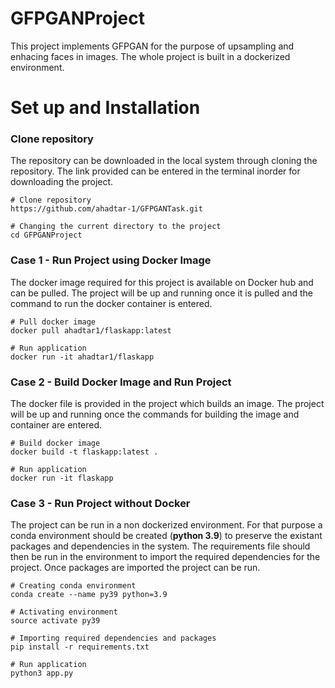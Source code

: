 # GFPGANProject

This project implements GFPGAN for the purpose of upsampling and enhacing faces in images. The whole project is built in a dockerized environment.

# Set up and Installation
### Clone repository

The repository can be downloaded in the local system through cloning the repository. The link provided can be entered in the terminal inorder for downloading the project.

```
# Clone repository
https://github.com/ahadtar-1/GFPGANTask.git

# Changing the current directory to the project
cd GFPGANProject
```

### Case 1 - Run Project using Docker Image

The docker image required for this project is available on Docker hub and can be pulled. The project will be up and running once it is pulled and the command to run the docker container is entered.

```
# Pull docker image
docker pull ahadtar1/flaskapp:latest
```
```
# Run application
docker run -it ahadtar1/flaskapp
```

### Case 2 - Build Docker Image and Run Project

The docker file is provided in the project which builds an image. The project will be up and running once the commands for building the image and container are entered.

```
# Build docker image
docker build -t flaskapp:latest . 
```
```
# Run application
docker run -it flaskapp
```

### Case 3 - Run Project without Docker

The project can be run in a non dockerized environment. For that purpose a conda environment should be created (**python 3.9**) to preserve the existant packages and dependencies in the system. The requirements file should then be run in the environment to import the required dependencies for the project. Once packages are imported the project can be run.

```
# Creating conda environment
conda create --name py39 python=3.9

# Activating environment
source activate py39

# Importing required dependencies and packages
pip install -r requirements.txt
```

```
# Run application
python3 app.py
```

